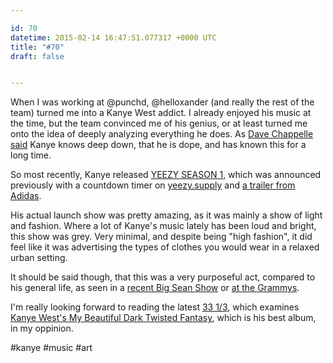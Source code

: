```yaml
---

id: 70
datetime: 2015-02-14 16:47:51.077317 +0000 UTC
title: "#70"
draft: false


---
```


When I was working at @punchd, @helloxander (and really the rest of the team) turned me into a Kanye West addict. I already enjoyed his music at the time, but the team convinced me of his genius, or at least turned me onto the idea of deeply analyzing everything he does. As [Dave Chappelle said](https://www.youtube.com/watch?v=R4SYIfhzMmU) Kanye knows deep down, that he is dope, and has known this for a long time.

So most recently, Kanye released [YEEZY SEASON 1](https://www.youtube.com/watch?v=TEYaLzRDyIA), which was announced previously with a countdown timer on [yeezy.supply](http://yeezy.supply/) and [a trailer from Adidas](https://www.youtube.com/watch?v=iXOQrlx3EAM).

His actual launch show was pretty amazing, as it was mainly a show of light and fashion. Where a lot of Kanye's music lately has been loud and bright, this show was grey. Very minimal, and despite being "high fashion", it did feel like it was advertising the types of clothes you would wear in a relaxed urban setting.

It should be said though, that this was a very purposeful act, compared to his general life, as seen in a [recent Big Sean Show](http://pitchfork.com/news/58379-kanye-west-performs-calls-out-nike-during-big-sean-show/) or [at the Grammys](http://uk.businessinsider.com/grammys-taylor-swift-and-kanye-west-2015-2?r=US).


I'm really looking forward to reading the latest [33 1/3](https://en.wikipedia.org/wiki/33%!E(MISSING)2%93), which examines [Kanye West's My Beautiful Dark Twisted Fantasy](http://www.bloomsbury.com/us/kanye-wests-my-beautiful-dark-twisted-fantasy-9781623565428/), which is his best album, in my oppinion.


#kanye #music #art
